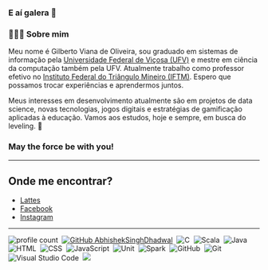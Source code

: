 ### E aí galera 👋

### 👨🏻‍💻 Sobre mim
Meu nome é Gilberto Viana de Oliveira, sou graduado em sistemas de informação pela [Universidade Federal de Viçosa (UFV)](www.ufv.br) e mestre em ciência da computação também pela UFV. Atualmente trabalho como professor efetivo no [Instituto Federal do Triângulo Mineiro (IFTM)](www.iftm.edu.br). Espero que possamos trocar experiências e aprendermos juntos. 

Meus interesses em desenvolvimento atualmente são em projetos de data science, novas tecnologias, jogos digitais e estratégias de gamificação aplicadas à educação. Vamos aos estudos, hoje e sempre, em busca do leveling. :star2:

### May the force be with you! 


***
## Onde me encontrar?
- [Lattes](http://lattes.cnpq.br/7059390537752738)
- [Facebook](https://www.facebook.com/gilbertovoliveira)
- [Instagram](https://www.instagram.com/gilbertovoliveira/)



---
![profile count](https://komarev.com/ghpvc/?username=gvoliveira&color=red)&nbsp;
[![GitHub AbhishekSinghDhadwal](https://img.shields.io/github/followers/gvoliveira?label=follow&style=social)](https://github.com/AbhishekSinghDhadwal)&nbsp;
![C](https://img.shields.io/badge/-C-05122A?style=flat&logo=C&logoColor=A8B9CC)&nbsp;
![Scala](https://img.shields.io/badge/Scala-D52600.svg?&style=flat&logo=Scala&logoColor=white)&nbsp;
![Java](https://img.shields.io/badge/-Java-B3F7FF.svg?style=flat&logo=Java&logoColor=D52600)&nbsp;
![HTML](https://img.shields.io/badge/-HTML-E0661A?style=flat&logo=HTML5&logoColor=white)&nbsp;
![CSS](https://img.shields.io/badge/-CSS-264de4?style=flat&logo=CSS3&logoColor=white)&nbsp;
![JavaScript](https://img.shields.io/badge/-JavaScript-f0db4f?style=flat&logo=javascript&logoColor=white)&nbsp;
![Unit](https://img.shields.io/badge/Unity-black.svg?&style=flat&logo=Unity&logoColor=white)&nbsp;
![Spark](https://img.shields.io/badge/Spark-FF4500.svg?&style=flat&logo=apache-spark&logoColor=white)&nbsp;
![GitHub](https://img.shields.io/badge/-GitHub-363636?style=flat&logo=github)&nbsp;
![Git](https://img.shields.io/badge/-Git-363636?style=flat&logo=git)&nbsp;
![Visual Studio Code](https://img.shields.io/badge/-Visual%20Studio%20Code-05122A?style=flat&logo=visual-studio-code&logoColor=007ACC)&nbsp;
<a href="mailto:gilbertooliveira@iftm.edu.br"><img src="https://img.shields.io/badge/-gilbertooliveira-2E8B57?style=flat&logo=Gmail&logoColor=white"/></a>

<!-- <p><img align="left" src="https://github-readme-stats.vercel.app/api/top-langs/?username=gvoliveira&layout=compact&theme=midnight-purple" alt="gvoliveira" /></p>
<p>&nbsp;<img align="center" src="https://github-readme-stats.vercel.app/api?username=gvoliveira&show_icons=true&theme=midnight-purple" alt="gvoliveira" /></p> -->
